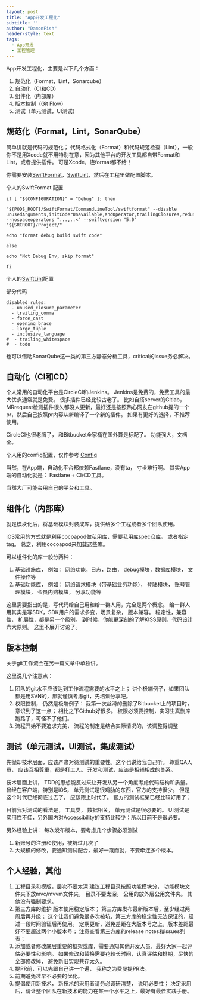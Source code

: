 ```yaml
---
layout: post
title: "App开发工程化"
subtitle: ''
author: "DamonFish"
header-style: text
tags:
  - App开发
  - 工程管理
---
```

App开发工程化，主要是以下几个方面：

1. 规范化（Format，Lint，Sonarcube）
2. 自动化（CI和CD）
3. 组件化（内部库）
4. 版本控制（Git Flow）
5. 测试（单元测试，UI测试）

## 规范化（Format，Lint，SonarQube）

简单讲就是代码的规范化；
代码格式化（Format）和代码规范检查（Lint），一般你不是用Xcode就不用特别在意，因为其他平台的开发工具都自带Format和Lint，或者提供插件。
可是Xcode，连format都不给！ 

你需要安装[SwiftFormat](https://github.com/nicklockwood/SwiftFormat)，[SwiftLint](https://github.com/realm/SwiftLint)，然后在工程里做配置脚本。

个人的SwiftFormat 配置
```
if [ "${CONFIGURATION}" = "Debug" ]; then

"${PODS_ROOT}/SwiftFormat/CommandLineTool/swiftformat" --disable unusedArguments,initCoderUnavailable,andOperator,trailingClosures,redundantReturn --nospaceoperators "...,..<" --swiftversion "5.0" "${SRCROOT}/Project/"

echo "format debug build swift code"

else

echo "Not Debug Env, skip format"

fi
```

个人的[SwiftLint](https://gist.github.com/DamonFish/df081b716551cc2c2377ea3a186d1ecd)配置

部分代码
```
disabled_rules:
  - unused_closure_parameter
  - trailing_comma 
  - force_cast
  - opening_brace
  - large_tuple
  - inclusive_language
#  - trailing_whitespace
#  - todo
```

也可以借助SonarQube这一类的第三方静态分析工具，critical的issue务必解决。

## 自动化（CI和CD）

个人常用的自动化平台是CircleCI和Jenkins。
Jenkins是免费的，免费工具的最大优点通常就是免费。 很多插件已经比较古老了。 比如自搭server的Gitlab， MRrequest检测插件很久都没人更新，最好还是按照热心网友在github提的一个pr，然后自己按照pr内容从新编译了一个新的插件。
如果有更好的选择，不推荐使用。

CircleCI也很老牌了， 和Bitbucket全家桶在国外算是标配了。
功能强大，文档全。

个人用的config配置，仅作参考
[Config](https://gist.github.com/DamonFish/5fada002fa6dd045822ccb69e496f044)

当然，在App端，自动化平台都依赖Fastlane，没有ta， 寸步难行啊。
其实App端的自动化就是：
Fastlane + CI/CD工具。

当然大厂可能会用自己的平台和工具。

## 组件化（内部库）

就是模块化后，将基础模块封装成库，提供给多个工程或者多个团队使用。

iOS常用的方式就是利用cocoapod做私用库，需要私用库spec仓库。 或者指定tag。
总之，利用cocoapod来加载这些库。

可以组件化的库一般分两种：

1. 基础设施库， 例如： 网络功能，日志，路由， debug模块，数据库模块， 文件操作等
2. 基础功能库， 例如： 网络请求模块（带基础业务功能）， 登陆模块， 账号管理模块， 会员内购模块， 分享功能等

这里需要指出的是，写代码给自己用和给一群人用，完全是两个概念。
给一群人用其实是写SDK，SDK用户的需求多变，场景复杂， 版本兼容。 稳定性，兼容性， 扩展性，都是另一个级别。 
到时候，你能更深刻的了解KISS原则，代码设计六大原则。
这里不展开讨论了。

## 版本控制

关于git工作流会在另一篇文章中单独讲。

这里说几个注意点：

1. 团队的git水平应该达到工作流程需要的水平之上；
讲个极端例子，如果团队都是用SVN的，那就谨慎考虑git，先培训分享吧。
2. 权限控制，
仍然是极端例子： 我第一次丝滑的删除了Bitbucket上的项目时， 意识到了这一点； 相比之下Github好很多。
权限必须要控制，实习生真删库跑路了，可怪不了他们。
3. 流程开始不要追求完美， 流程的制定是结合实际情况的，该调整得调整

## 测试（单元测试，UI测试，集成测试）

先抛却技术层面，应该严肃对待测试的重要性。这个也说给我自己听。
尊重QA人员， 应该互相尊重，都是打工人。 开发和测试，应该是相辅相成的关系。

技术层面上讲， TDD的思想能反过来让开发从另一个角度考虑代码结构和质量。 
曾经在客户端，特别是iOS， 单元测试是很鸡肋的东西，官方的支持很少。
但是这个时代已经彻底过去了， 应该跟上时代了。 官方的测试框架已经比较好用了；

目前我对测试的看法是， 
工具类， 数据相关， 单元测试是很必要的。
UI测试是实用性不佳，另外国内对Accessibility的支持比较少；所以目前不是很必要。

另外经验上讲：
每次发布版本，要考虑几个步骤必须测试

1. 新账号的注册和使用，被坑过几次了
2. 大规模的修改，要通知测试配合，最好一蹴而就，不要牵连多个版本。

## 个人经验，其他

1. 工程目录和模版，层次不要太深
建议工程目录按照功能模块分， 功能模块文件夹下放mvc/mvvm文件夹， 目录不要太深。 公用的放外层公用文件夹。 其他没有强制要求。
2. 第三方库的维护
版本使用稳定版本；
第三方库发布最新版本后，至少经过两周后再升级； 这个让我们避免很多次被坑，第三方库的稳定性无法保证的，经过一段时间验证后再使用。
定期更新，避免差距在大版本号之上，版本差距最好不要超过两个小版本号；
注意查看第三方库的release notes和issues列表；
3. 添加或者修改底层重要的框架或库，需要通知其他开发人员，最好大家一起评估必要性和影响。 如果修改和替换需要花较长时间，认真评估和排期，尽快的全部修改掉， 避免新旧实现共存太久。
4. 提PR前，可以先跟自己讲一个遍， 我称之为费曼提PR法。
5. 前期避免过早不必要的优化。  
6. 提倡使用新技术， 新技术的采用者请务必调研清楚， 说明必要性； 决定采用后，请让整个团队在新技术的能力在某一个水平之上，最好有最佳实践手册。
